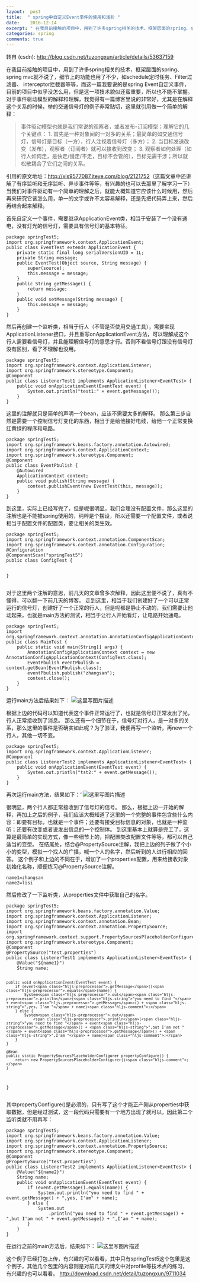 ```yaml
---
layout:  post
title:  " spring中自定义Event事件的使用和浅析 "
date:    2016-12-14
excerpt: " 在我目前接触的项目中，用到了许多spring相关的技术，框架层面的spring、springmvc就不说了，细节上的功能也用了不少，如schedule定时任务、Filter过滤器、interceptor拦截器等等，而这一篇我要说的是springEvent自定义事件，目前的项目中似乎没怎么用，但是这一项技术貌似还蛮重要，所以也不能不掌握。对于事件驱动模型的解释和理解，我觉得有一篇博客里说的非常好，尤其是在解释这个关系的时候，举的交通信号灯的例子非常贴切，这里就引用做一个简单的解释：事件驱动模型也就是我们常说的观察者，或者发布-订阅模型；理解它的几个关键点：1.首先是一种对象间的一对多的关系；最简单的如交通信号灯，信号灯是目标（一方），行人注视着信号灯（多方）；2.当目标发送改变（发布），观察者（订阅者）就可以接收到改变；3.观察者如何处理（如行人如何走，是快走/慢走/不走，目标不会管的），目标无需干涉；所以就松散耦合了它们之间的关系。引用的原文地址：http://xls9577087.iteye.com/blog/2121752（这篇文章中还讲解了有序监听和无序监听、异步事件等等，有兴趣的也可以去那里了解学习一下）当我们对事件驱动有一个简单的理解之后，就能大概知道它应该什么时候用，然后再来研究它该怎么用，单一的文字或许不太容易解释，还是先把代码弄上来，然后再结合起来解释。首先自定义一个事件，需要继承ApplicationEvent类，相当于安装了一个没有通电，没有灯光的信号灯，需要具有信号灯的基本特征。packagespringTest5;importorg.springframework.context.ApplicationEvent;publicclassEventTestextendsApplicationEvent{privatestaticfinallongserialVersionUID=1L;privateStringmessage;publicEventTest(Objectsource,Stringmessage){super(source);this.message=message;}publicStringgetMessage(){returnmessage;}publicvoidsetMessage(Stringmessage){this.message=message;}}然后再创建一个监听类，相当于行人（不管是否使用交通工具），需要实现ApplicationListener接口，并且重写onApplicationEvent方法，可以理解成这个行人需要看信号灯，并且能理解信号灯的意思才行。否则不看信号灯跟没有信号灯没有区别，看了不理解也没用。packagespringTest5;importorg.springframework.context.ApplicationListener;importorg.springframework.stereotype.Component;@ComponentpublicclassListenerTest1implementsApplicationListener<EventTest>{publicvoidonApplicationEvent(EventTestevent){System.out.println(test1:+event.getMessage());}}这里的注解就只是简单的声明一个bean，应该不需要太多的解释。那么第三步自然是需要一个控制信号灯变化的东西，相当于是给他接好电线，给他一个正常变换红黄绿的程序和电路。packagespringTest5;importorg.springframework.beans.factory.annotation.Autowired;importorg.springframework.context.ApplicationContext;importorg.springframework.stereotype.Component;@ComponentpublicclassEventPbulish{@AutowiredApplicationContextcontex... "
categories: spring 
comments: true
---
```

转自 (csdn): http://blog.csdn.net/tuzongxun/article/details/53637159
<div class="markdown_views">
 <p>在我目前接触的项目中，用到了许多spring相关的技术，框架层面的spring、spring mvc就不说了，细节上的功能也用了不少，如schedule定时任务、Filter过滤器、 interceptor拦截器等等，而这一篇我要说的是spring Event自定义事件，目前的项目中似乎没怎么用，但是这一项技术貌似还蛮重要，所以也不能不掌握。  对于事件驱动模型的解释和理解，我觉得有一篇博客里说的非常好，尤其是在解释这个关系的时候，举的交通信号灯的例子非常贴切，这里就引用做一个简单的解释：</p> 
 <blockquote> 
  <p>事件驱动模型也就是我们常说的观察者，或者发布-订阅模型；理解它的几个关键点：  1. 首先是一种对象间的一对多的关系；最简单的如交通信号灯，信号灯是目标（一方），行人注视着信号灯（多方）；  2. 当目标发送改变（发布），观察者（订阅者）就可以接收到改变；  3. 观察者如何处理（如行人如何走，是快走/慢走/不走，目标不会管的），目标无需干涉；所以就松散耦合了它们之间的关系。</p> 
 </blockquote> 
 <p>引用的原文地址：<a href="http://xls9577087.iteye.com/blog/2121752">http://xls9577087.iteye.com/blog/2121752</a>（这篇文章中还讲解了有序监听和无序监听、异步事件等等，有兴趣的也可以去那里了解学习一下）  当我们对事件驱动有一个简单的理解之后，就能大概知道它应该什么时候用，然后再来研究它该怎么用，单一的文字或许不太容易解释，还是先把代码弄上来，然后再结合起来解释。</p> 
 <p>首先自定义一个事件，需要继承ApplicationEvent类，相当于安装了一个没有通电，没有灯光的信号灯，需要具有信号灯的基本特征。</p> 
 <pre class="prettyprint"><code class=" hljs java"><span class="hljs-keyword">package</span> springTest5;
<span class="hljs-keyword">import</span> org.springframework.context.ApplicationEvent;
<span class="hljs-keyword">public</span> <span class="hljs-class"><span class="hljs-keyword">class</span> <span class="hljs-title">EventTest</span> <span class="hljs-keyword">extends</span> <span class="hljs-title">ApplicationEvent</span> {</span>
    <span class="hljs-keyword">private</span> <span class="hljs-keyword">static</span> <span class="hljs-keyword">final</span> <span class="hljs-keyword">long</span> serialVersionUID = <span class="hljs-number">1</span>L;
    <span class="hljs-keyword">private</span> String message;
    <span class="hljs-keyword">public</span> <span class="hljs-title">EventTest</span>(Object source, String message) {
        <span class="hljs-keyword">super</span>(source);
        <span class="hljs-keyword">this</span>.message = message;
    }
    <span class="hljs-keyword">public</span> String <span class="hljs-title">getMessage</span>() {
        <span class="hljs-keyword">return</span> message;
    }
    <span class="hljs-keyword">public</span> <span class="hljs-keyword">void</span> <span class="hljs-title">setMessage</span>(String message) {
        <span class="hljs-keyword">this</span>.message = message;
    }
}</code></pre> 
 <p>然后再创建一个监听类，相当于行人（不管是否使用交通工具），需要实现ApplicationListener接口，并且重写onApplicationEvent方法，可以理解成这个行人需要看信号灯，并且能理解信号灯的意思才行。否则不看信号灯跟没有信号灯没有区别，看了不理解也没用。</p> 
 <pre class="prettyprint"><code class=" hljs axapta">package springTest5;
import org.springframework.context.ApplicationListener;
import org.springframework.stereotype.Component;
@Component
<span class="hljs-keyword">public</span> <span class="hljs-class"><span class="hljs-keyword">class</span> <span class="hljs-title">ListenerTest1</span> <span class="hljs-inheritance"><span class="hljs-keyword">implements</span></span> <span class="hljs-title">ApplicationListener</span>&lt;<span class="hljs-title">EventTest</span>&gt; {</span>
    <span class="hljs-keyword">public</span> <span class="hljs-keyword">void</span> onApplicationEvent(EventTest event) {
        System.out.println(<span class="hljs-string">"test1:"</span> + event.getMessage());
    }
}</code></pre> 
 <p>这里的注解就只是简单的声明一个bean，应该不需要太多的解释。  那么第三步自然是需要一个控制信号灯变化的东西，相当于是给他接好电线，给他一个正常变换红黄绿的程序和电路。</p> 
 <pre class="prettyprint"><code class=" hljs java"><span class="hljs-keyword">package</span> springTest5;
<span class="hljs-keyword">import</span> org.springframework.beans.factory.annotation.Autowired;
<span class="hljs-keyword">import</span> org.springframework.context.ApplicationContext;
<span class="hljs-keyword">import</span> org.springframework.stereotype.Component;
<span class="hljs-annotation">@Component</span>
<span class="hljs-keyword">public</span> <span class="hljs-class"><span class="hljs-keyword">class</span> <span class="hljs-title">EventPbulish</span> {</span>
    <span class="hljs-annotation">@Autowired</span>
    ApplicationContext context;
    <span class="hljs-keyword">public</span> <span class="hljs-keyword">void</span> <span class="hljs-title">publish</span>(String message) {
        context.publishEvent(<span class="hljs-keyword">new</span> EventTest(<span class="hljs-keyword">this</span>, message));
    }
}</code></pre> 
 <p>到这里，实际上已经写完了，但是呢很明显，我们合理没有配置文件，那么这里的注解也是不能被spring使用的，纯粹是个摆设，所以还需要一个配置文件，或者说相当于配置文件的配置类，要让相关的类生效。</p> 
 <pre class="prettyprint"><code class=" hljs java"><span class="hljs-keyword">package</span> springTest5;
<span class="hljs-keyword">import</span> org.springframework.context.annotation.ComponentScan;
<span class="hljs-keyword">import</span> org.springframework.context.annotation.Configuration;
<span class="hljs-annotation">@Configuration</span>
<span class="hljs-annotation">@ComponentScan</span>(<span class="hljs-string">"springTest5"</span>)
<span class="hljs-keyword">public</span> <span class="hljs-class"><span class="hljs-keyword">class</span> <span class="hljs-title">ConfigTest</span> {</span>

}</code></pre> 
 <p>对于这里两个注解的意思，前几天的文章曾多次解释，因此这里便不说了，真有不懂得，可以翻一下前几天的博客。  走到这里，相当于我们创建好了一个可以正常运行的信号灯，创建好了一个正常的行人，但是呢都是静止不动的，我们需要让他动起来，也就是main方法的测试，相当于让行人开始看灯，让电路开始通电。</p> 
 <pre class="prettyprint"><code class=" hljs java"><span class="hljs-keyword">package</span> springTest5;
<span class="hljs-keyword">import</span> org.springframework.context.annotation.AnnotationConfigApplicationContext;
<span class="hljs-keyword">public</span> <span class="hljs-class"><span class="hljs-keyword">class</span> <span class="hljs-title">MainTest</span> {</span>
    <span class="hljs-keyword">public</span> <span class="hljs-keyword">static</span> <span class="hljs-keyword">void</span> <span class="hljs-title">main</span>(String[] args) {
        AnnotationConfigApplicationContext context = <span class="hljs-keyword">new</span> AnnotationConfigApplicationContext(ConfigTest.class);
        EventPbulish eventPbulish = context.getBean(EventPbulish.class);
        eventPbulish.publish(<span class="hljs-string">"zhangsan"</span>);
        context.close();
    }
}</code></pre> 
 <p>运行main方法后结果如下：  <img src="http://img.blog.csdn.net/20161214121220921?watermark/2/text/aHR0cDovL2Jsb2cuY3Nkbi5uZXQvdHV6b25neHVu/font/5a6L5L2T/fontsize/400/fill/I0JBQkFCMA==/dissolve/70/gravity/SouthEast" alt="这里写图片描述" title=""></p> 
 <p>根据上边的代码可以知道代表这个事件正常运行了，也就是信号灯正常发出了光，行人正常接收到了消息。  那么还有一个细节在于，信号灯对行人，是一对多的关系，那么这里的事件是否确实如此呢？为了验证，我便再写一个监听，再new一个行人，其他一切不变。</p> 
 <pre class="prettyprint"><code class=" hljs axapta">package springTest5;
import org.springframework.context.ApplicationListener;
@Component
<span class="hljs-keyword">public</span> <span class="hljs-class"><span class="hljs-keyword">class</span> <span class="hljs-title">ListenerTest2</span> <span class="hljs-inheritance"><span class="hljs-keyword">implements</span></span> <span class="hljs-title">ApplicationListener</span>&lt;<span class="hljs-title">EventTest</span>&gt; {</span>
    <span class="hljs-keyword">public</span> <span class="hljs-keyword">void</span> onApplicationEvent(EventTest event) {
        System.out.println(<span class="hljs-string">"tst2:"</span> + event.getMessage());
    }
}</code></pre> 
 <p>再次运行main方法，结果如下：‘  <img src="http://img.blog.csdn.net/20161214121245167?watermark/2/text/aHR0cDovL2Jsb2cuY3Nkbi5uZXQvdHV6b25neHVu/font/5a6L5L2T/fontsize/400/fill/I0JBQkFCMA==/dissolve/70/gravity/SouthEast" alt="这里写图片描述" title=""></p> 
 <p>很明显，两个行人都正常接收到了信号灯的信号。  那么，根据上边一开始的解释，再加上之后的例子，我们应该大概知道了这里的一个完整的事件包含些什么内容：即要有目标，也就是一个事件；还要有接受目标信息的对象，也就是一种监听；还要有改变或者说发出信息的一个控制体。  到这里基本上就算是完工了，这算是最简单的实现方式，像一些细节上的，把配置类改配置文件等等，都可以自己适当的变型。  在结尾处，结合@PropertySource注解，我把上边的列子做了个小小的变型，模拟一个找人的广播，喊一个人的名字，然后听到的人进行相应的回答。  这个例子和上边的不同在于，增加了一个properties配置，用来给接收对象初始化名称，顺便练习@PropertySource注解。</p> 
 <pre class="prettyprint"><code class=" hljs ini"><span class="hljs-setting">name1=<span class="hljs-value">zhangsan</span></span>
<span class="hljs-setting">name2=<span class="hljs-value">lisi</span></span></code></pre> 
 <p>然后修改了一下监听类，从properties文件中获取自己的名字。</p> 
 <pre class="prettyprint"><code class=" hljs avrasm">package springTest5<span class="hljs-comment">;</span>
import org<span class="hljs-preprocessor">.springframework</span><span class="hljs-preprocessor">.beans</span><span class="hljs-preprocessor">.factory</span><span class="hljs-preprocessor">.annotation</span><span class="hljs-preprocessor">.Value</span><span class="hljs-comment">;</span>
import org<span class="hljs-preprocessor">.springframework</span><span class="hljs-preprocessor">.context</span><span class="hljs-preprocessor">.ApplicationListener</span><span class="hljs-comment">;</span>
import org<span class="hljs-preprocessor">.springframework</span><span class="hljs-preprocessor">.context</span><span class="hljs-preprocessor">.annotation</span><span class="hljs-preprocessor">.Bean</span><span class="hljs-comment">;</span>
import org<span class="hljs-preprocessor">.springframework</span><span class="hljs-preprocessor">.context</span><span class="hljs-preprocessor">.annotation</span><span class="hljs-preprocessor">.PropertySource</span><span class="hljs-comment">;</span>
import org<span class="hljs-preprocessor">.springframework</span><span class="hljs-preprocessor">.context</span><span class="hljs-preprocessor">.support</span><span class="hljs-preprocessor">.PropertySourcesPlaceholderConfigurer</span><span class="hljs-comment">;</span>
import org<span class="hljs-preprocessor">.springframework</span><span class="hljs-preprocessor">.stereotype</span><span class="hljs-preprocessor">.Component</span><span class="hljs-comment">;</span>
@Component
@PropertySource(<span class="hljs-string">"test.properties"</span>)
public class ListenerTest1 implements ApplicationListener&lt;EventTest&gt; {
    @Value(<span class="hljs-string">"${name1}"</span>)
    String name<span class="hljs-comment">;</span>

    public void onApplicationEvent(EventTest event) {
        if (event<span class="hljs-preprocessor">.getMessage</span>()<span class="hljs-preprocessor">.equals</span>(name)) {
            System<span class="hljs-preprocessor">.out</span><span class="hljs-preprocessor">.println</span>(<span class="hljs-string">"you need to find "</span> + event<span class="hljs-preprocessor">.getMessage</span>() + <span class="hljs-string">",yes, I'am "</span> + name)<span class="hljs-comment">;</span>
        } else {
            System<span class="hljs-preprocessor">.out</span>
                <span class="hljs-preprocessor">.println</span>(<span class="hljs-string">"you need to find "</span> + event<span class="hljs-preprocessor">.getMessage</span>() + <span class="hljs-string">",but I'am not "</span> + event<span class="hljs-preprocessor">.getMessage</span>() + <span class="hljs-string">",I'am "</span> + name)<span class="hljs-comment">;</span>
        }
    }

    @Bean
    public static PropertySourcesPlaceholderConfigurer propertyConfigure() {
        return new PropertySourcesPlaceholderConfigurer()<span class="hljs-comment">;</span>
    }

}</code></pre> 
 <p>其中propertyConfigure()是必须的，只有写了这个才能正产刚从properties中获取数据，但是经过测试，这一段代码只需要有一个地方出现了就可以，因此第二个监听类就不用再写：</p> 
 <pre class="prettyprint"><code class=" hljs avrasm">package springTest5<span class="hljs-comment">;</span>
import org<span class="hljs-preprocessor">.springframework</span><span class="hljs-preprocessor">.beans</span><span class="hljs-preprocessor">.factory</span><span class="hljs-preprocessor">.annotation</span><span class="hljs-preprocessor">.Value</span><span class="hljs-comment">;</span>
import org<span class="hljs-preprocessor">.springframework</span><span class="hljs-preprocessor">.context</span><span class="hljs-preprocessor">.ApplicationListener</span><span class="hljs-comment">;</span>
import org<span class="hljs-preprocessor">.springframework</span><span class="hljs-preprocessor">.context</span><span class="hljs-preprocessor">.annotation</span><span class="hljs-preprocessor">.PropertySource</span><span class="hljs-comment">;</span>
import org<span class="hljs-preprocessor">.springframework</span><span class="hljs-preprocessor">.stereotype</span><span class="hljs-preprocessor">.Component</span><span class="hljs-comment">;</span>
@Component
@PropertySource(<span class="hljs-string">"test.properties"</span>)
public class ListenerTest2 implements ApplicationListener&lt;EventTest&gt; {
    @Value(<span class="hljs-string">"${name2}"</span>)
    String name<span class="hljs-comment">;</span>
    public void onApplicationEvent(EventTest event) {
        if (event<span class="hljs-preprocessor">.getMessage</span>()<span class="hljs-preprocessor">.equals</span>(name)) {
            System<span class="hljs-preprocessor">.out</span><span class="hljs-preprocessor">.println</span>(<span class="hljs-string">"you need to find "</span> + event<span class="hljs-preprocessor">.getMessage</span>() + <span class="hljs-string">",yes, I'am"</span> + name)<span class="hljs-comment">;</span>
        } else {
            System<span class="hljs-preprocessor">.out</span>
                <span class="hljs-preprocessor">.println</span>(<span class="hljs-string">"you need to find "</span> + event<span class="hljs-preprocessor">.getMessage</span>() + <span class="hljs-string">",but I'am not "</span> + event<span class="hljs-preprocessor">.getMessage</span>() + <span class="hljs-string">",I'am "</span> + name)<span class="hljs-comment">;</span>
        }
    }
}</code></pre> 
 <p>在运行之前的main方法后，结果如下：  <img src="http://img.blog.csdn.net/20161214121325734?watermark/2/text/aHR0cDovL2Jsb2cuY3Nkbi5uZXQvdHV6b25neHVu/font/5a6L5L2T/fontsize/400/fill/I0JBQkFCMA==/dissolve/70/gravity/SouthEast" alt="这里写图片描述" title=""></p> 
 <p>这个例子已经打包上传，有兴趣的可以看看，其中只有springTest5这个包里是这个例子，其他几个包里的内容则是对前几天的博文中对profile等技术点的练习，有兴趣的也可以看看。  <a href="http://download.csdn.net/detail/tuzongxun/9711034">http://download.csdn.net/detail/tuzongxun/9711034</a></p>
</div>